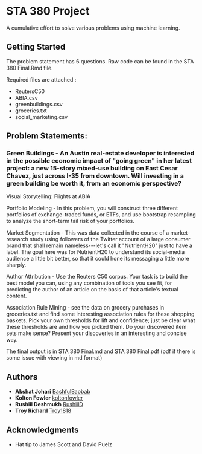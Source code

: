 # STA 380 Project

A cumulative effort to solve various problems using machine learning.

## Getting Started

The problem statement has 6 questions. Raw code can be found in the STA 380 Final.Rmd file.     

Required files are attached :
* ReutersC50
* ABIA.csv
* greenbuildings.csv
* groceries.txt
* social_marketing.csv

## Problem Statements:
### Green Buildings - An Austin real-estate developer is interested in the possible economic impact of "going green" in her latest project: a new 15-story mixed-use building on East Cesar Chavez, just across I-35 from downtown.  Will investing in a green building be worth it, from an economic perspective? 

Visual Storytelling: Flights at ABIA

Portfolio Modeling - In this problem, you will construct three different portfolios of exchange-traded funds, or ETFs, and use bootstrap resampling to analyze the short-term tail risk of your portfolios. 

Market Segmentation - This was data collected in the course of a market-research study using followers of the Twitter account of a large consumer brand that shall remain nameless---let's call it "NutrientH20" just to have a label.  The goal here was for NutrientH20 to understand its social-media audience a little bit better, so that it could hone its messaging a little more sharply. 

Author Attribution - Use the Reuters C50 corpus.  Your task is to build the best model you can, using any combination of tools you see fit, for predicting the author of an article on the basis of that article's textual content. 

Association Rule Mining - see the data on grocery purchases in groceries.txt and find some interesting association rules for these shopping baskets. Pick your own thresholds for lift and confidence; just be clear what these thresholds are and how you picked them. Do your discovered item sets make sense? Present your discoveries in an interesting and concise way. 


The final output is in STA 380 Final.md and STA 380 Final.pdf (pdf if there is some issue with viewing in md format)

## Authors

  - **Akshat Johari** [BashfulBaobab](https://github.com/BashfulBaobab)
  - **Kolton Fowler** [koltonfowler](https://github.com/koltonfowler)
  - **Rushiil Deshmukh** [RushiilD](https://github.com/RushiilD)
  - **Troy Richard** [Troy1818](https://github.com/Troy1818)
	
## Acknowledgments

  - Hat tip to James Scott and David Puelz